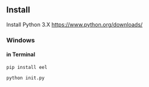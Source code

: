 ## Install

Install Python 3.X
https://www.python.org/downloads/

### Windows

#### in Terminal

```
pip install eel

python init.py
```
